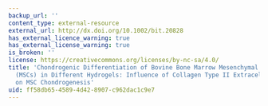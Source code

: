 ```yaml
---
backup_url: ''
content_type: external-resource
external_url: http://dx.doi.org/10.1002/bit.20828
has_external_licence_warning: true
has_external_license_warning: true
is_broken: ''
license: https://creativecommons.org/licenses/by-nc-sa/4.0/
title: 'Chondrogenic Differentiation of Bovine Bone Marrow Mesenchymal Stem Cells
  (MSCs) in Different Hydrogels: Influence of Collagen Type II Extracellular Matrix
  on MSC Chondrogenesis'
uid: ff58db65-4589-4d42-8907-c962dac1c9e7
---
```

